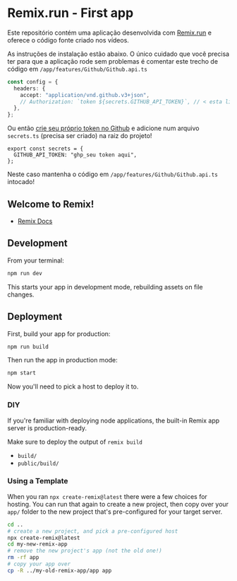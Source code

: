 # Remix.run - First app

Este repositório contém uma aplicação desenvolvida com [Remix.run](https://remix.run) e oferece o código fonte criado nos vídeos.

As instruções de instalação estão abaixo. O único cuidado que você precisa ter para que a aplicação rode sem problemas é comentar este trecho de código em `/app/features/Github/Github.api.ts`

```typescript
const config = {
  headers: {
    accept: "application/vnd.github.v3+json",
    // Authorization: `token ${secrets.GITHUB_API_TOKEN}`, // < esta linha deve ser comentada
  },
};
```

Ou então [crie seu próprio token no Github](https://github.com/settings/tokens) e adicione num arquivo `secrets.ts` (precisa ser criado) na raiz do projeto!

```typscript
export const secrets = {
  GITHUB_API_TOKEN: "ghp_seu token aqui",
};
```

Neste caso mantenha o código em `/app/features/Github/Github.api.ts` intocado!

## Welcome to Remix!

- [Remix Docs](https://remix.run/docs)

## Development

From your terminal:

```sh
npm run dev
```

This starts your app in development mode, rebuilding assets on file changes.

## Deployment

First, build your app for production:

```sh
npm run build
```

Then run the app in production mode:

```sh
npm start
```

Now you'll need to pick a host to deploy it to.

### DIY

If you're familiar with deploying node applications, the built-in Remix app server is production-ready.

Make sure to deploy the output of `remix build`

- `build/`
- `public/build/`

### Using a Template

When you ran `npx create-remix@latest` there were a few choices for hosting. You can run that again to create a new project, then copy over your `app/` folder to the new project that's pre-configured for your target server.

```sh
cd ..
# create a new project, and pick a pre-configured host
npx create-remix@latest
cd my-new-remix-app
# remove the new project's app (not the old one!)
rm -rf app
# copy your app over
cp -R ../my-old-remix-app/app app
```
